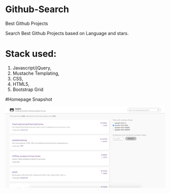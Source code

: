 # Github-Search
Best Github Projects

Search Best Github Projects based on Language and stars.

# Stack used:
1. Javascript/jQuery,
2. Mustache Templating,
3. CSS,
4. HTML5,
5. Bootstrap Grid

#Homepage Snapshot

![Alt text](/homepage.png?raw=true "Optional Title")
